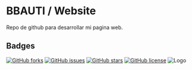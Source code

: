 
# BBAUTI / Website

Repo de github para desarrollar mi pagina web.

## Badges

[![GitHub forks](https://img.shields.io/github/forks/bbauti/bbauti.github.io?label=Forks&style=flat-square)](https://github.com/bbauti/bbauti.github.io/network)
[![GitHub issues](https://img.shields.io/github/issues/bbauti/bbauti.github.io?label=Issues&style=flat-square)](https://github.com/bbauti/bbauti.github.io/issues)
[![GitHub stars](https://img.shields.io/github/stars/bbauti/bbauti.github.io?label=Stars&style=flat-square)](https://github.com/bbauti/bbauti.github.io/stargazers)
[![GitHub license](https://img.shields.io/github/license/bbauti/bbauti.github.io?style=flat-square)](https://github.com/bbauti/bbauti.github.io)
![Logo](https://git.bbauti.com/recursos/logo.svg)
